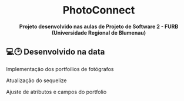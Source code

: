 <div align="center">
  <h1 >PhotoConnect</h1>
  <b>Projeto desenvolvido nas aulas de Projeto de Software 2 - FURB (Universidade Regional de Blumenau)</b>
</div>

## 💻🕑 Desenvolvido na data

<p>Implementação dos portfoilios de fotógrafos</p>
<p>Atualização do sequelize</p>
<p>Ajuste de atributos e campos do portfolio</p>
